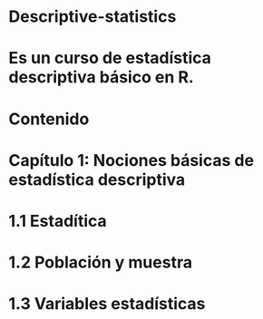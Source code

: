 # Descriptive-statistics
# Es un curso de estadística descriptiva básico en R.
# Contenido
# Capítulo 1: Nociones básicas de estadística descriptiva
# 1.1 Estadítica
# 1.2 Población y muestra
# 1.3 Variables estadísticas
